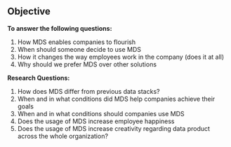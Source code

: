 ## Objective

**To answer the following questions:**
1. How MDS enables companies to flourish
1. When should someone decide to use MDS
1. How it changes the way employees work in the company (does it at all)
1. Why should we prefer MDS over other solutions

**Research Questions:**
1. How does MDS differ from previous data stacks?
1. When and in what conditions did MDS help companies achieve their goals
1. When and in what conditions should companies use MDS
1. Does the usage of MDS increase employee happiness
1. Does the usage of MDS increase creativity regarding data product across the whole organization?

